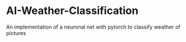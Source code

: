 # AI-Weather-Classification
An implementation of a neuronal net with pytorch to classify weather of pictures
